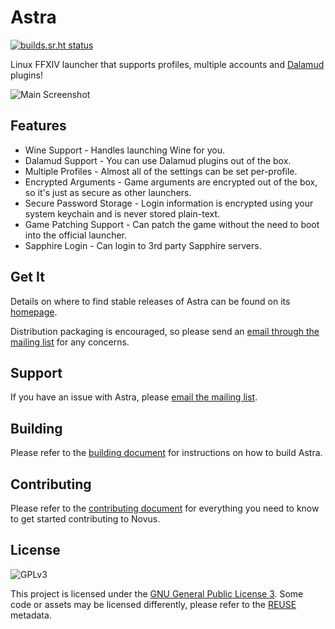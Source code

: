 # Astra

[![builds.sr.ht status](https://builds.sr.ht/~redstrate/astra.svg)](https://builds.sr.ht/~redstrate/astra?)

Linux FFXIV launcher that supports profiles, multiple accounts and [Dalamud](https://github.com/goatcorp/Dalamud)
plugins!

![Main Screenshot](https://xiv.zone/astra/main-screenshot.png)

## Features

* Wine Support - Handles launching Wine for you.
* Dalamud Support - You can use Dalamud plugins out of the box.
* Multiple Profiles - Almost all of the settings can be set per-profile.
* Encrypted Arguments - Game arguments are encrypted out of the box, so it's just as secure as other launchers.
* Secure Password Storage - Login information is encrypted using your system keychain and is never stored plain-text.
* Game Patching Support - Can patch the game without the need to boot into the official launcher.
* Sapphire Login - Can login to 3rd party Sapphire servers.

## Get It

Details on where to find stable releases of Astra can be found on its [homepage](https://xiv.zone/astra).

Distribution packaging is encouraged, so please send an [email through the mailing list](https://lists.sr.ht/~redstrate/public-inbox) for any concerns.

## Support

If you have an issue with Astra, please [email the mailing list](https://lists.sr.ht/~redstrate/public-inbox).

## Building

Please refer to the [building document](BUILDING.md) for instructions on how to build Astra.

## Contributing

Please refer to the [contributing document](CONTRIBUTING.md) for everything you need to know to get started contributing to Novus.

## License

![GPLv3](https://www.gnu.org/graphics/gplv3-127x51.png)

This project is licensed under the [GNU General Public License 3](LICENSE). Some code or assets may be licensed differently, please refer to the [REUSE](https://reuse.software/spec/) metadata.